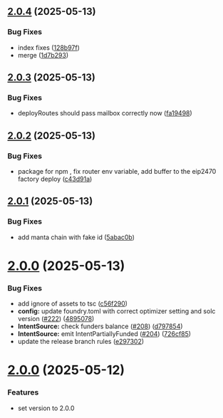 ## [2.0.4](https://github.com/eco/eco-routes/compare/v2.0.3...v2.0.4) (2025-05-13)


### Bug Fixes

* index fixes ([128b97f](https://github.com/eco/eco-routes/commit/128b97fa2aabbcd0279468f0f13bf1fe401cf519))
* merge ([1d7b293](https://github.com/eco/eco-routes/commit/1d7b293b25c0538500362f4967aae515c282e308))

## [2.0.3](https://github.com/eco/eco-routes/compare/v2.0.2...v2.0.3) (2025-05-13)


### Bug Fixes

* deployRoutes should pass mailbox correctly now ([fa19498](https://github.com/eco/eco-routes/commit/fa19498132c54159237a8a690db43b639eb2f1d7))

## [2.0.2](https://github.com/eco/eco-routes/compare/v2.0.1...v2.0.2) (2025-05-13)

### Bug Fixes

- package for npm , fix router env variable, add buffer to the eip2470 factory deploy ([c43d91a](https://github.com/eco/eco-routes/commit/c43d91ac6359230c58a11fbcf8561e09eec4838e))

## [2.0.1](https://github.com/eco/eco-routes/compare/v2.0.0...v2.0.1) (2025-05-13)

### Bug Fixes

- add manta chain with fake id ([5abac0b](https://github.com/eco/eco-routes/commit/5abac0b6be5303d141e0d9a254fb3c2977774901))

# [2.0.0](https://github.com/eco/eco-routes/compare/v1.6.1...v2.0.0) (2025-05-13)

### Bug Fixes

- add ignore of assets to tsc ([c56f290](https://github.com/eco/eco-routes/commit/c56f290d40c982ac73db7e3ab52983acae484d45))
- **config:** update foundry.toml with correct optimizer setting and solc version ([#222](https://github.com/eco/eco-routes/issues/222)) ([4895078](https://github.com/eco/eco-routes/commit/48950783fe5afa632ab790a0f66ed061e569c416))
- **IntentSource:** check funders balance ([#208](https://github.com/eco/eco-routes/issues/208)) ([d797854](https://github.com/eco/eco-routes/commit/d79785448e6aa905c49d5c75252df3dd51daead4))
- **IntentSource:** emit IntentPartiallyFunded ([#204](https://github.com/eco/eco-routes/issues/204)) ([726cf85](https://github.com/eco/eco-routes/commit/726cf851c66a21770d05441768178f556a818eab))
- update the release branch rules ([e297302](https://github.com/eco/eco-routes/commit/e29730265af381425111a9045cf0bc976b997fb7))

# [2.0.0](https://github.com/eco/eco-routes/compare/v1.19.2-beta...77156f0fa0d0a0f9932d74270f2acebffc61fc97) (2025-05-12)

### Features

- set version to 2.0.0
